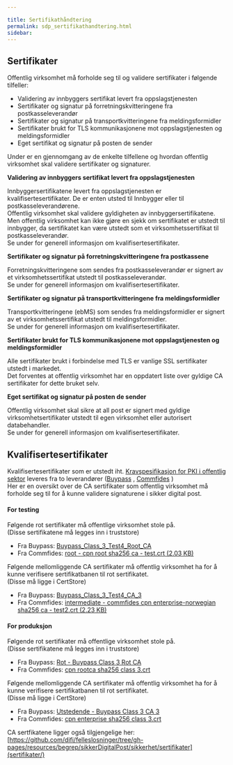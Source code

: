 ```yaml
---

title: Sertifikathåndtering  
permalink: sdp_sertifikathandtering.html
sidebar:
---
```


## Sertifikater

Offentlig virksomhet må forholde seg til og validere sertifikater i
følgende tilfeller:

  - Validering av innbyggers sertifikat levert fra oppslagstjenesten
  - Sertifikater og signatur på forretningskvitteringene fra
    postkasseleverandør
  - Sertifikater og signatur på transportkvitteringene fra
    meldingsformidler
  - Sertifikater brukt for TLS kommunikasjonene mot oppslagstjenesten og
    meldingsformidler
  - Eget sertifikat og signatur på posten de sender

Under er en gjennomgang av de enkelte tilfellene og hvordan offentlig
virksomhet skal validere sertifikater og signaturer.

**Validering av innbyggers sertifikat levert fra oppslagstjenesten**

Innbyggersertifikatene levert fra oppslagstjenesten er
kvalifisertesertifikater. De er enten utsted til Innbygger eller til
postkasseleverandørene.  
Offentlig virksomhet skal validere gyldigheten av
innbyggersertifikatene.  
Men offentlig virksomhet kan ikke gjøre en sjekk om sertifikatet er
utstedt til innbygger, da sertifikatet kan være utstedt som et
virksomhetssertifikat til postkasseleverandør.  
Se under for generell informasjon om kvalifisertesertifikater.

**Sertifikater og signatur på forretningskvitteringene fra postkassene**

Forretningskvitteringene som sendes fra postkasseleverandør er signert
av et virksomhetssertifikat utstedt til postkasseleverandør.  
Se under for generell informasjon om kvalifisertesertifikater.

**Sertifikater og signatur på transportkvitteringene fra
meldingsformidler**

Transportkvitteringene (ebMS) som sendes fra meldingsformidler er
signert av et virksomhetssertifikat utstedt til meldingsformidler.  
Se under for generell informasjon om kvalifisertesertifikater.

**Sertifikater brukt for TLS kommunikasjonene mot oppslagstjenesten og
meldingsformidler**

Alle sertifikater brukt i forbindelse med TLS er vanlige SSL
sertifikater utstedt i markedet.  
Det forventes at offentlig virksomhet har en oppdatert liste over
gyldige CA sertifikater for dette bruket selv.

**Eget sertifikat og signatur på posten de sender**

Offentlig virksomhet skal sikre at all post er signert med gyldige
virksomhetsertifikater utstedt til egen virksomhet eller autorisert
databehandler.  
Se under for generell informasjon om kvalifisertesertifikater.

## Kvalifisertesertifikater

Kvalifisertesertifikater som er utstedt iht. [Kravspesifikasjon for PKI
i offentlig
sektor](http://www.regjeringen.no/nb/dep/fad/dok/lover-og-regler/retningslinjer/2010/kravspesifikasjon-for-pki-i-offentlig-se.html?id=611085)
leveres fra to leverandører
([Buypass](http://www.buypass.no/produkter-og-tjenester/virksomhetssertifikat)
,
[Commfides](https://www.commfides.com/e-ID/Bestill-Commfides-Virksomhetssertifikat.html)
)  
Her er en oversikt over de CA sertifikater som offentlig virksomhet må
forholde seg til for å kunne validere signaturene i sikker digital post.

#### For testing

Følgende rot sertifikater må offentlige virksomhet stole på.  
(Disse sertifikatene må legges inn i truststore)

  - Fra Buypass:
    [Buypass\_Class\_3\_Test4\_Root\_CA](sertifikater/test/Buypass_Class_3_Test4_Root_CA.cer)
  - Fra Commfides: [root - cpn root sha256 ca - test.crt (2.03
    KB)](https://support.commfides.com/index.php?/Knowledgebase/Article/GetAttachment/155/22538)

Følgende mellomliggende CA sertifikater må offentlig virksomhet ha for å
kunne verifisere sertifikatbanen til rot sertifikatet.  
(Disse må ligge i CertStore)

  - Fra Buypass:
    [Buypass\_Class\_3\_Test4\_CA\_3](sertifikater/test/Buypass_Class_3_Test4_CA_3.cer)
  - Fra Commfides: [intermediate - commfides cpn enterprise-norwegian
    sha256 ca - test2.crt (2.23
    KB)](https://support.commfides.com/index.php?/Knowledgebase/Article/GetAttachment/155/22537)

#### For produksjon

Følgende rot sertifikater må offentlige virksomhet stole på.  
(Disse sertifikatene må legges inn i truststore)

  - Fra Buypass: [Rot - Buypass Class 3 Rot
    CA](http://www.buypass.no/cert/BPClass3RootCA.cer)
  - Fra Commfides: [cpn rootca sha256
    class 3.crt](https://support.commfides.com/index.php?/Knowledgebase/Article/GetAttachment/142/17413)

Følgende mellomliggende CA sertifikater må offentlig virksomhet ha for å
kunne verifisere sertifikatbanen til rot sertifikatet.  
(Disse må ligge i CertStore)

  - Fra Buypass: [Utstedende - Buypass Class 3
    CA 3](http://crt.buypass.no/crt/BPClass3CA3.cer)
  - Fra Commfides: [cpn enterprise sha256
    class 3.crt](https://support.commfides.com/index.php?/Knowledgebase/Article/GetAttachment/142/17412)

CA sertfikatene ligger også tilgjengelige her:
[https://github.com/difi/felleslosninger/tree/gh-pages/resources/begrep/sikkerDigitalPost/sikkerhet/sertifikater](sertifikater/)
